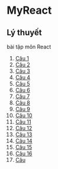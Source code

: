 # MyReact
## Lý thuyết
bài tập môn React
1. [Câu 1]()
2. [Câu 2]()
3. [Câu 3]()
4. [Câu 4]()
5. [Câu 5]()
6. [Câu 6]()
7. [Câu 7]()
8. [Câu 8]()
9. [Câu 9](https://codepen.io/dungnguyen104/pen/PoadbEz)
10. [Câu 10](https://codepen.io/dungnguyen104/pen/NWzwxeV)
11. [Câu 11](https://codepen.io/dungnguyen104/pen/LYrOGqz)
12. [Câu 12](https://codepen.io/dungnguyen104/pen/QWxpJbP)
13. [Câu 13](https://codepen.io/dungnguyen104/pen/rNKGrMQ)
14. [Câu 14](https://codepen.io/dungnguyen104/pen/VwdzgbN)
15. [Câu 15](https://codepen.io/dungnguyen104/details/jOKGzVZ)
16. [Câu 16](https://codepen.io/dungnguyen104/pen/ExRwRLR)
17. [Câu ](https://codepen.io/dungnguyen104/pen/gOKXPoK)
